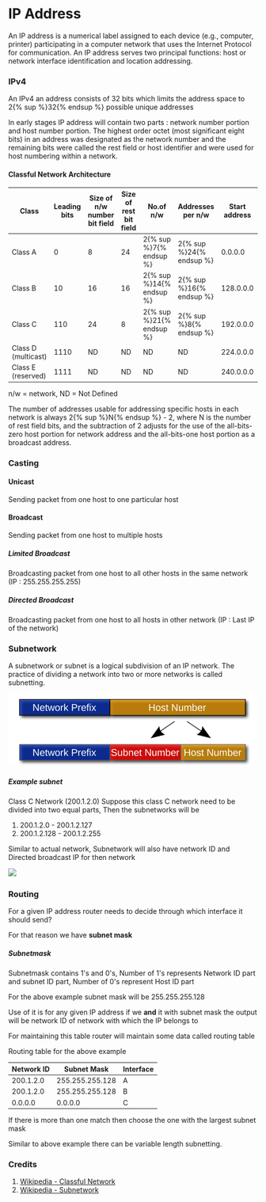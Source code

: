# IP Address

An IP address is a numerical label assigned to each device (e.g., computer, printer) participating in a computer network that uses the Internet Protocol for communication. An IP address serves two principal functions: host or network interface identification and location addressing.

### IPv4

An IPv4 an address consists of 32 bits which limits the address space to 2{% sup %}32{% endsup %} possible unique addresses

In early stages IP address will contain two parts : network number portion and host number portion. The highest order octet (most significant eight bits) in an address was designated as the network number and the remaining bits were called the rest field or host identifier and were used for host numbering within a network.

#### Classful Network Architecture

| Class | Leading bits | Size of n/w number bit field | Size of rest bit field | No.of n/w | Addresses per n/w | Start address | End address |
| -- | -- | -- | -- | -- | -- | -- | -- |
| Class A | 0 | 8 | 24 | 2{% sup %}7{% endsup %} | 2{% sup %}24{% endsup %} | 0.0.0.0 | 127.255.255.255 |
| Class B | 10 | 16 | 16 | 2{% sup %}14{% endsup %} | 2{% sup %}16{% endsup %} | 128.0.0.0 | 191.255.255.255 |
| Class C | 110 | 24 | 8 | 2{% sup %}21{% endsup %} | 2{% sup %}8{% endsup %} | 192.0.0.0 | 223.255.255.255 |
| Class D (multicast) | 1110 | ND | ND | ND | ND | 224.0.0.0 | 239.255.255.255 |
| Class E (reserved) | 1111 | ND | ND | ND | ND | 240.0.0.0 | 255.255.255.255 |

n/w = network, ND = Not Defined

The number of addresses usable for addressing specific hosts in each network is always 2{% sup %}N{% endsup %} - 2, where N is the number of rest field bits, and the subtraction of 2 adjusts for the use of the all-bits-zero host portion for network address and the all-bits-one host portion as a broadcast address.

### Casting

#### Unicast

Sending packet from one host to one particular host

#### Broadcast

Sending packet from one host to multiple hosts

##### Limited Broadcast

Broadcasting packet from one host to all other hosts in the same network (IP : 255.255.255.255)

##### Directed Broadcast

Broadcasting packet from one host to all hosts in other network (IP : Last IP of the network)

### Subnetwork

A subnetwork or subnet is a logical subdivision of an IP network. The practice of dividing a network into two or more networks is called subnetting.

![](/images/Subnetting_operation.svg)

##### Example subnet

Class C Network (200.1.2.0)
Suppose this class C network need to be divided into two equal parts, Then the subnetworks will be 

1. 200.1.2.0 - 200.1.2.127
2. 200.1.2.128 - 200.1.2.255

Similar to actual network, Subnetwork will also have network ID and Directed broadcast IP for then network

![](/images/Subnetting-Example.png)

### Routing

For a given IP address router needs to decide through which interface it should send?

For that reason we have **subnet mask** 

##### Subnetmask

Subnetmask contains 1's and 0's, Number of 1's represents Network ID part and subnet ID part, Number of 0's represent Host ID part

For the above example subnet mask will be 255.255.255.128

Use of it is for any given IP address if we **and** it with subnet mask the output will be network ID of network with which the IP belongs to

For maintaining this table router will maintain some data called routing table

Routing table for the above example

| Network ID | Subnet Mask | Interface |
| -- | -- | -- |
| 200.1.2.0 | 255.255.255.128 | A |
| 200.1.2.0 | 255.255.255.128 | B |
| 0.0.0.0 | 0.0.0.0 | C |

If there is more than one match then choose the one with the largest subnet mask

Similar to above example there can be variable length subnetting.

### Credits
1. [Wikipedia - Classful Network](https://en.wikipedia.org/wiki/Classful_network)
2. [Wikipedia - Subnetwork](https://en.wikipedia.org/wiki/Subnetwork)
